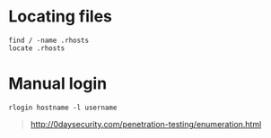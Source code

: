 # Locating files
```
find / -name .rhosts
locate .rhosts
```

# Manual login
```
rlogin hostname -l username
```

> http://0daysecurity.com/penetration-testing/enumeration.html
